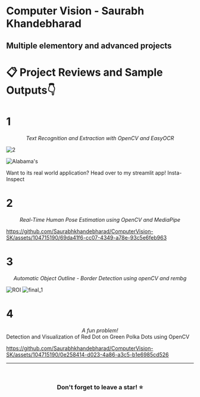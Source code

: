 # Computer Vision - Saurabh Khandebharad
## Multiple elementory and advanced projects

# 📋 Project Reviews and Sample Outputs👇
# 1
_<div align="center">Text Recognition and Extraction with OpenCV and EasyOCR</strong></div>_

![2](https://github.com/Saurabhkhandebharad/ComputerVision-SK/assets/104715190/5f77e858-bdb0-4e3e-882b-8d82708212eb)

![Alabama's](https://github.com/Saurabhkhandebharad/ComputerVision-SK/assets/104715190/b4af8146-9e36-4a7e-9c82-29887ce4ec2a)


Want to its real world application?
Head over to my streamlit app! Insta-Inspect


# 2
_<div align="center">Real-Time Human Pose Estimation using OpenCV and MediaPipe</strong></div>_

https://github.com/Saurabhkhandebharad/ComputerVision-SK/assets/104715190/69da41f6-cc07-4349-a78e-93c5e6feb963




# 3
_<div align="center">Automatic Object Outline - Border Detection using openCV and rembg</strong></div>_

![ROI](https://github.com/Saurabhkhandebharad/ComputerVision-SK/assets/104715190/eac7f343-0cf1-47c7-94c9-d0eb05ef4257)
![final_1](https://github.com/Saurabhkhandebharad/ComputerVision-SK/assets/104715190/d71dc98e-2c29-4871-9aa3-36b935cc70b9)

# 4
_<div align="center">A fun problem!</strong></div>_
Detection and Visualization of Red Dot on Green Polka Dots using OpenCV

https://github.com/Saurabhkhandebharad/ComputerVision-SK/assets/104715190/0e258414-d023-4a86-a3c5-b1e6985cd526



<hr />

<br />


### <div align="center">Don't forget to leave a star! ⭐️</div>
